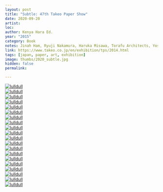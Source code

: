 ```yaml
---
layout: post
title: "Subtle: 47th Takeo Paper Show"
date: 2020-09-20
artist: 
loc: 
author: Kenya Hara Ed.
year: "2015"
category: Book
notes: Jinah Ham, Ryuji Nakamura, Haruka Misawa, Torafu Architects, Yoshiaki Irobe, Bunpei Yorifuji, Kenya Hara, Kyuyo Ishikawa, Atsushi Wada, Akira Minagawa
link: https://www.takeo.co.jp/en/exhibition/tps/2014.html
tags: [japan, paper, art, exhibition]
image: thumbs/2020_subtle.jpg
hidden: false
permalink:

---
```



<div class="post_image">
	<a href="{{ site.baseurl }}/images/posts/2020_subtle/001.jpg" target="_blank">
	<img src="{{ site.baseurl }}/images/posts/2020_subtle/001.jpg" alt="lulldull"></a>
</div>

<div class="post_image">
	<a href="{{ site.baseurl }}/images/posts/2020_subtle/002.jpg" target="_blank">
	<img src="{{ site.baseurl }}/images/posts/2020_subtle/002.jpg" alt="lulldull"></a>
</div>

<div class="post_image">
	<a href="{{ site.baseurl }}/images/posts/2020_subtle/003.jpg" target="_blank">
	<img src="{{ site.baseurl }}/images/posts/2020_subtle/003.jpg" alt="lulldull"></a>
</div>

<div class="post_image">
	<a href="{{ site.baseurl }}/images/posts/2020_subtle/004.jpg" target="_blank">
	<img src="{{ site.baseurl }}/images/posts/2020_subtle/004.jpg" alt="lulldull"></a>
</div>

<div class="post_image">
	<a href="{{ site.baseurl }}/images/posts/2020_subtle/005.jpg" target="_blank">
	<img src="{{ site.baseurl }}/images/posts/2020_subtle/005.jpg" alt="lulldull"></a>
</div>

<div class="post_image">
	<a href="{{ site.baseurl }}/images/posts/2020_subtle/006.jpg" target="_blank">
	<img src="{{ site.baseurl }}/images/posts/2020_subtle/006.jpg" alt="lulldull"></a>
</div>

<div class="post_image">
	<a href="{{ site.baseurl }}/images/posts/2020_subtle/007.jpg" target="_blank">
	<img src="{{ site.baseurl }}/images/posts/2020_subtle/007.jpg" alt="lulldull"></a>
</div>


<div class="post_image">
	<a href="{{ site.baseurl }}/images/posts/2020_subtle/008.jpg" target="_blank">
	<img src="{{ site.baseurl }}/images/posts/2020_subtle/008.jpg" alt="lulldull"></a>
</div>

<div class="post_image">
	<a href="{{ site.baseurl }}/images/posts/2020_subtle/009.jpg" target="_blank">
	<img src="{{ site.baseurl }}/images/posts/2020_subtle/009.jpg" alt="lulldull"></a>
</div>

<div class="post_image">
	<a href="{{ site.baseurl }}/images/posts/2020_subtle/010.jpg" target="_blank">
	<img src="{{ site.baseurl }}/images/posts/2020_subtle/010.jpg" alt="lulldull"></a>
</div>


<div class="post_image">
	<a href="{{ site.baseurl }}/images/posts/2020_subtle/011.jpg" target="_blank">
	<img src="{{ site.baseurl }}/images/posts/2020_subtle/011.jpg" alt="lulldull"></a>
</div>


<div class="post_image">
	<a href="{{ site.baseurl }}/images/posts/2020_subtle/012.jpg" target="_blank">
	<img src="{{ site.baseurl }}/images/posts/2020_subtle/012.jpg" alt="lulldull"></a>
</div>


<div class="post_image">
	<a href="{{ site.baseurl }}/images/posts/2020_subtle/013.jpg" target="_blank">
	<img src="{{ site.baseurl }}/images/posts/2020_subtle/013.jpg" alt="lulldull"></a>
</div>


<div class="post_image">
	<a href="{{ site.baseurl }}/images/posts/2020_subtle/014.jpg" target="_blank">
	<img src="{{ site.baseurl }}/images/posts/2020_subtle/014.jpg" alt="lulldull"></a>
</div>


<div class="post_image">
	<a href="{{ site.baseurl }}/images/posts/2020_subtle/015.jpg" target="_blank">
	<img src="{{ site.baseurl }}/images/posts/2020_subtle/015.jpg" alt="lulldull"></a>
</div>

<div class="post_image">
	<a href="{{ site.baseurl }}/images/posts/2020_subtle/016.jpg" target="_blank">
	<img src="{{ site.baseurl }}/images/posts/2020_subtle/016.jpg" alt="lulldull"></a>
</div>

<div class="post_image">
	<a href="{{ site.baseurl }}/images/posts/2020_subtle/017.jpg" target="_blank">
	<img src="{{ site.baseurl }}/images/posts/2020_subtle/017.jpg" alt="lulldull"></a>
</div>

<div class="post_image">
	<a href="{{ site.baseurl }}/images/posts/2020_subtle/018.jpg" target="_blank">
	<img src="{{ site.baseurl }}/images/posts/2020_subtle/018.jpg" alt="lulldull"></a>
</div>

<div class="post_image">
	<a href="{{ site.baseurl }}/images/posts/2020_subtle/019.jpg" target="_blank">
	<img src="{{ site.baseurl }}/images/posts/2020_subtle/019.jpg" alt="lulldull"></a>
</div>

<div class="post_image">
	<a href="{{ site.baseurl }}/images/posts/2020_subtle/020.jpg" target="_blank">
	<img src="{{ site.baseurl }}/images/posts/2020_subtle/020.jpg" alt="lulldull"></a>
</div>